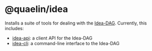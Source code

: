 # @quaelin/idea

Installs a suite of tools for dealing with the [Idea-DAG][Idea-DAG].  Currently,
this includes:

 * [idea-api][idea-api]: a client API for the Idea-DAG
 * [idea-cli][idea-cli]: a command-line interface to the Idea-DAG


[Idea-DAG]: https://github.com/quaelin/idea/blob/main/doc/IDEA_DAG.md
[idea-api]: https://github.com/quaelin/idea/tree/main/packages/idea-api#readme
[idea-cli]: https://github.com/quaelin/idea/tree/main/packages/idea-cli#readme
